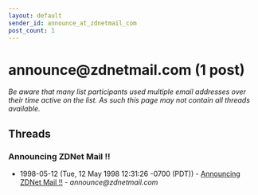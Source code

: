 ```yaml
---
layout: default
sender_id: announce_at_zdnetmail_com
post_count: 1
---
```


# announce<span>@</span>zdnetmail.com (1 post)

_Be aware that many list participants used multiple email addresses over their time active on the list. As such this page may not contain all threads available._

## Threads

### Announcing  ZDNet Mail !!
+ 1998-05-12 (Tue, 12 May 1998 12:31:26 -0700 (PDT)) - [Announcing  ZDNet Mail !!](/archive/1998/05/8ecf329a043b113b6738041c4032c9818cb14368447f0d646f1d24badcdde905) - _announce@zdnetmail.com_

